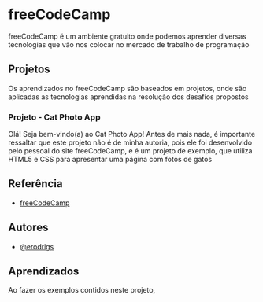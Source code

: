 # freeCodeCamp

freeCodeCamp é um ambiente gratuito onde podemos aprender diversas tecnologias que vão nos colocar no mercado de trabalho de programação

## Projetos
Os aprendizados no freeCodeCamp são baseados em projetos, onde são aplicadas as tecnologias aprendidas na resolução dos desafios propostos

### Projeto - Cat Photo App

Olá! Seja bem-vindo(a) ao Cat Photo App!
Antes de mais nada, é importante ressaltar que este projeto não é de minha autoria, pois ele foi desenvolvido pelo pessoal do site freeCodeCamp, e é um projeto de exemplo, que utiliza HTML5 e CSS para apresentar uma página com fotos de gatos
## Referência

 - [freeCodeCamp](https://www.freecodecamp.org/learn)

## Autores

- [@erodrigs](https://www.github.com/erodrigs)


## Aprendizados

Ao fazer os exemplos contidos neste projeto, 
